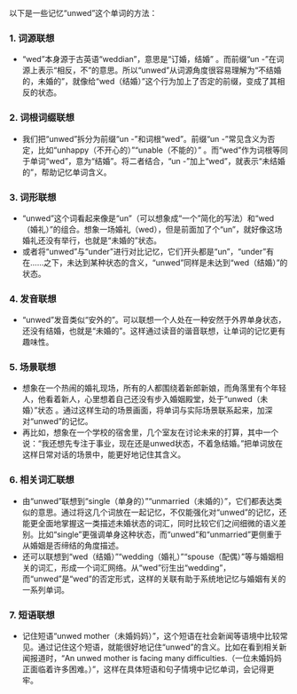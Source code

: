 以下是一些记忆“unwed”这个单词的方法：

### 1. 词源联想
 - “wed”本身源于古英语“weddian”，意思是“订婚，结婚” 。而前缀“un -”在词源上表示“相反，不”的意思。所以“unwed”从词源角度很容易理解为“不结婚的，未婚的”，就像给“wed（结婚）”这个行为加上了否定的前缀，变成了其相反的状态。

### 2. 词根词缀联想
 - 我们把“unwed”拆分为前缀“un -”和词根“wed”。前缀“un -”常见含义为否定，比如“unhappy（不开心的）”“unable（不能的）” 。而“wed”作为词根等同于单词“wed”，意为“结婚”。将二者结合，“un -”加上“wed”，就表示“未结婚的”，帮助记忆单词含义。

### 3. 词形联想
 - “unwed”这个词看起来像是“un”（可以想象成“一个”简化的写法）和“wed（婚礼）”的组合。想象一场婚礼（wed），但是前面加了个“un”，就好像这场婚礼还没有举行，也就是“未婚的”状态。
 - 或者将“unwed”与“under”进行对比记忆，它们开头都是“un”，“under”有在……之下，未达到某种状态的含义，“unwed”同样是未达到“wed（结婚）”的状态。

### 4. 发音联想
 - “unwed”发音类似“安外的”。可以联想一个人处在一种安然于外界单身状态，还没有结婚，也就是“未婚的”。这样通过读音的谐音联想，让单词的记忆更有趣味性。

### 5. 场景联想
 - 想象在一个热闹的婚礼现场，所有的人都围绕着新郎新娘，而角落里有个年轻人，他看着新人，心里想着自己还没有步入婚姻殿堂，处于“unwed（未婚）”状态 。通过这样生动的场景画面，将单词与实际场景联系起来，加深对“unwed”的记忆。
 - 再比如，想象在一个学校的宿舍里，几个室友在讨论未来的打算，其中一个说：“我还想先专注于事业，现在还是unwed状态，不着急结婚。”把单词放在这样日常对话的场景中，能更好地记住其含义。

### 6. 相关词汇联想
 - 由“unwed”联想到“single（单身的）”“unmarried（未婚的）”，它们都表达类似的意思。通过将这几个词放在一起记忆，不仅能强化对“unwed”的记忆，还能更全面地掌握这一类描述未婚状态的词汇，同时比较它们之间细微的语义差别。比如“single”更强调单身这种状态，而“unwed”和“unmarried”更侧重于从婚姻是否缔结的角度描述。
 - 还可以联想到“wed（结婚）”“wedding（婚礼）”“spouse（配偶）”等与婚姻相关的词汇，形成一个词汇网络。从“wed”衍生出“wedding”，而“unwed”是“wed”的否定形式，这样的关联有助于系统地记忆与婚姻有关的一系列单词。

### 7. 短语联想
 - 记住短语“unwed mother（未婚妈妈）”，这个短语在社会新闻等语境中比较常见。通过记住这个短语，就能很好地记住“unwed”的含义。比如在看到相关新闻报道时，“An unwed mother is facing many difficulties.（一位未婚妈妈正面临着许多困难。）”，这样在具体短语和句子情境中记忆单词，会记得更牢。 